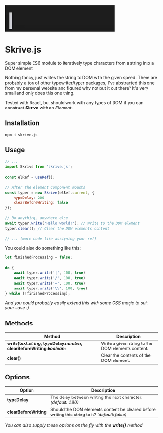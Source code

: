 ![Skrive.js](preview.gif)

# Skrive.js

Super simple ES6 module to iteratively type characters from a string into a DOM element.  

Nothing fancy, just writes the string to DOM with the given speed. There are probably a ton of other typewriter/typer packages, I've abstracted this one from my personal website and figured why not put it out there? It's very small and only does this one thing.

Tested with React, but should work with any types of DOM if you can construct **Skrive** with an _Element_.

## Installation
```sh
npm i skrive.js
```

## Usage

```js
// ...
import Skrive from 'skrive.js';

const elRef = useRef();

// After the element component mounts
const typer = new Skrive(elRef.current, {
    typeDelay: 200
    clearBeforeWriting: false
});

// Do anything, anywhere else
await typer.write('Hello world!'); // Write to the DOM element
typer.clear(); // Clear the DOM elements content

// ... (more code like assigning your ref)
```  

You could also do something like this:
```js
let finishedProcessing = false;

do {
    await typer.write('|', 100, true)
    await typer.write('/', 100, true)
    await typer.write('—', 100, true)
    await typer.write('\\', 100, true)
} while (!finishedProcessing);
```  

_And you could probably easily extend this with some CSS magic to suit your case :)_

## Methods

| Method | Description |
| --- | --- |
| **write(text:_string_, typeDelay:_number_, clearBeforeWriting:_boolean_)** | Write a given string to the DOM elements content. |
| **clear()** | Clear the contents of the DOM element. |

## Options

| Option | Description |
| --- | --- |
| **typeDelay** | The delay between writing the next character. _(default: 180)_ |
| **clearBeforeWriting** | Should the DOM elements content be cleared before writing this string to it? _(default: false)_ |

_You can also supply these options on the fly with the **write()** method_
